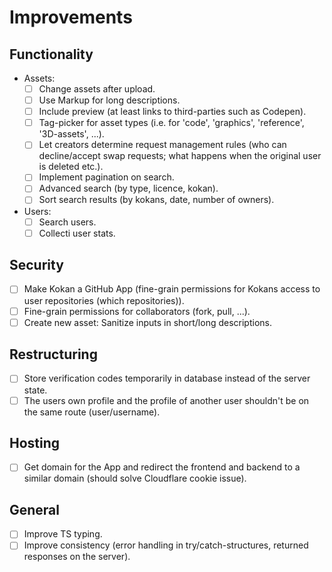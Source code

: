 # Improvements

## Functionality

- Assets:
    - [ ] Change assets after upload.
    - [ ] Use Markup for long descriptions.
    - [ ] Include preview (at least links to third-parties such as Codepen).
    - [ ] Tag-picker for asset types (i.e. for 'code', 'graphics', 'reference', '3D-assets', ...).
    - [ ] Let creators determine request management rules (who can decline/accept swap requests; what happens when the original user is deleted etc.).
    - [ ] Implement pagination on search.
    - [ ] Advanced search (by type, licence, kokan).
    - [ ] Sort search results (by kokans, date, number of owners).
- Users:
    - [ ] Search users.
    - [ ] Collecti user stats.

## Security
- [ ] Make Kokan a GitHub App (fine-grain permissions for Kokans access to user repositories (which repositories)).
- [ ] Fine-grain permissions for collaborators (fork, pull, ...).
- [ ] Create new asset: Sanitize inputs in short/long descriptions.

## Restructuring
- [ ] Store verification codes temporarily in database instead of the server state.
- [ ] The users own profile and the profile of another user shouldn't be on the same route (user/username).

## Hosting
- [ ] Get domain for the App and redirect the frontend and backend to a similar domain (should solve Cloudflare cookie issue).

## General
- [ ] Improve TS typing.
- [ ] Improve consistency (error handling in try/catch-structures, returned responses on the server).